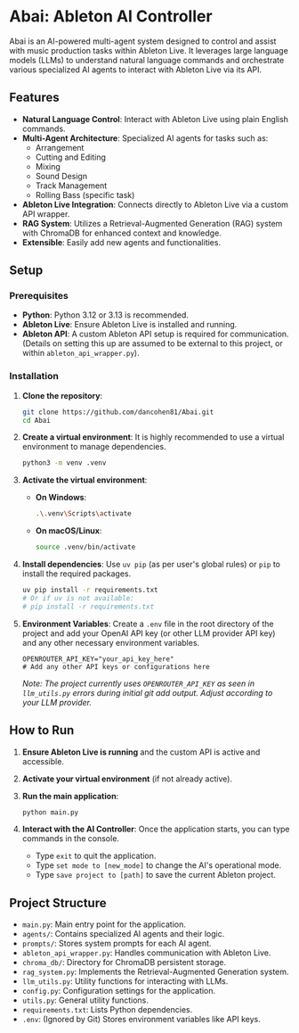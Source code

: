 # Abai: Ableton AI Controller

Abai is an AI-powered multi-agent system designed to control and assist with music production tasks within Ableton Live. It leverages large language models (LLMs) to understand natural language commands and orchestrate various specialized AI agents to interact with Ableton Live via its API.

## Features

*   **Natural Language Control**: Interact with Ableton Live using plain English commands.
*   **Multi-Agent Architecture**: Specialized AI agents for tasks such as:
    *   Arrangement
    *   Cutting and Editing
    *   Mixing
    *   Sound Design
    *   Track Management
    *   Rolling Bass (specific task)
*   **Ableton Live Integration**: Connects directly to Ableton Live via a custom API wrapper.
*   **RAG System**: Utilizes a Retrieval-Augmented Generation (RAG) system with ChromaDB for enhanced context and knowledge.
*   **Extensible**: Easily add new agents and functionalities.

## Setup

### Prerequisites

*   **Python**: Python 3.12 or 3.13 is recommended.
*   **Ableton Live**: Ensure Ableton Live is installed and running.
*   **Ableton API**: A custom Ableton API setup is required for communication. (Details on setting this up are assumed to be external to this project, or within `ableton_api_wrapper.py`).

### Installation

1.  **Clone the repository**:
    ```bash
    git clone https://github.com/dancohen81/Abai.git
    cd Abai
    ```

2.  **Create a virtual environment**:
    It is highly recommended to use a virtual environment to manage dependencies.

    ```bash
    python3 -m venv .venv
    ```

3.  **Activate the virtual environment**:

    *   **On Windows**:
        ```bash
        .\.venv\Scripts\activate
        ```
    *   **On macOS/Linux**:
        ```bash
        source .venv/bin/activate
        ```

4.  **Install dependencies**:
    Use `uv pip` (as per user's global rules) or `pip` to install the required packages.

    ```bash
    uv pip install -r requirements.txt
    # Or if uv is not available:
    # pip install -r requirements.txt
    ```

5.  **Environment Variables**:
    Create a `.env` file in the root directory of the project and add your OpenAI API key (or other LLM provider API key) and any other necessary environment variables.

    ```
    OPENROUTER_API_KEY="your_api_key_here"
    # Add any other API keys or configurations here
    ```
    *Note: The project currently uses `OPENROUTER_API_KEY` as seen in `llm_utils.py` errors during initial git add output. Adjust according to your LLM provider.*

## How to Run

1.  **Ensure Ableton Live is running** and the custom API is active and accessible.
2.  **Activate your virtual environment** (if not already active).
3.  **Run the main application**:
    ```bash
    python main.py
    ```

4.  **Interact with the AI Controller**:
    Once the application starts, you can type commands in the console.
    *   Type `exit` to quit the application.
    *   Type `set mode to [new_mode]` to change the AI's operational mode.
    *   Type `save project to [path]` to save the current Ableton project.

## Project Structure

*   `main.py`: Main entry point for the application.
*   `agents/`: Contains specialized AI agents and their logic.
*   `prompts/`: Stores system prompts for each AI agent.
*   `ableton_api_wrapper.py`: Handles communication with Ableton Live.
*   `chroma_db/`: Directory for ChromaDB persistent storage.
*   `rag_system.py`: Implements the Retrieval-Augmented Generation system.
*   `llm_utils.py`: Utility functions for interacting with LLMs.
*   `config.py`: Configuration settings for the application.
*   `utils.py`: General utility functions.
*   `requirements.txt`: Lists Python dependencies.
*   `.env`: (Ignored by Git) Stores environment variables like API keys.
